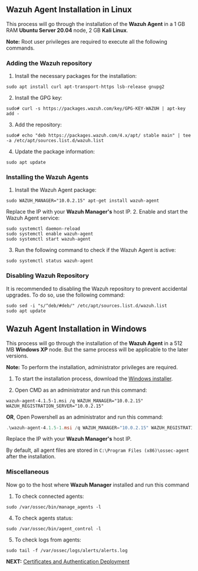 ## Wazuh Agent Installation in Linux
This process will go through the installation of the **Wazuh Agent** in a 1 GB RAM **Ubuntu Server 20.04** node, 2 GB **Kali Linux**.

**Note:** Root user privileges are required to execute all the following commands.

### Adding the Wazuh repository
1. Install the necessary packages for the installation:
```shell
sudo apt install curl apt-transport-https lsb-release gnupg2
```
2. Install the GPG key:
```shell
sudo# curl -s https://packages.wazuh.com/key/GPG-KEY-WAZUH | apt-key add -
```
3. Add the repository:
```shell
sudo# echo "deb https://packages.wazuh.com/4.x/apt/ stable main" | tee -a /etc/apt/sources.list.d/wazuh.list
```
4. Update the package information:
```shell
sudo apt update
```

### Installing the Wazuh Agents
1. Install the Wazuh Agent package:
```shell
sudo WAZUH_MANAGER="10.0.2.15" apt-get install wazuh-agent
```
Replace the IP with your **Wazuh Manager's** host IP.
2. Enable and start the Wazuh Agent service:
```shell
sudo systemctl daemon-reload
sudo systemctl enable wazuh-agent
sudo systemctl start wazuh-agent
```
3. Run the following command to check if the Wazuh Agent is active:
```shell
sudo systemctl status wazuh-agent
```

### Disabling Wazuh Repository
It is recommended to disabling the Wazuh repository to prevent accidental upgrades. To do so, use the following command:
```shell
sudo sed -i "s/^deb/#deb/" /etc/apt/sources.list.d/wazuh.list
sudo apt update
```

## Wazuh Agent Installation in Windows
This process will go through the installation of the **Wazuh Agent** in a 512 MB **Windows XP** node. But the same process will be applicable to the later versions.

**Note:** To perform the installation, administrator privileges are required.

1. To start the installation process, download the [Windows installer](https://packages.wazuh.com/4.x/windows/wazuh-agent-4.1.5-1.msi).

2. Open CMD as an administrator and run this command:
```cli
wazuh-agent-4.1.5-1.msi /q WAZUH_MANAGER="10.0.2.15" WAZUH_REGISTRATION_SERVER="10.0.2.15"
```
**OR**, Open Powershell as an administrator and run this command:
```powershell
.\wazuh-agent-4.1.5-1.msi /q WAZUH_MANAGER="10.0.2.15" WAZUH_REGISTRATION_SERVER="10.0.2.15"
```
Replace the IP with your **Wazuh Manager's** host IP.

By default, all agent files are stored in `C:\Program Files (x86)\ossec-agent` after the installation.


### Miscellaneous
Now go to the host where **Wazuh Manager** installed and run this command
1. To check connected agents:
```shell
sudo /var/ossec/bin/manage_agents -l
```
4. To check agents status:
```shell
sudo /var/ossec/bin/agent_control -l
```
5. To check logs from agents:
```shell
sudo tail -f /var/ossec/logs/alerts/alerts.log
```

**NEXT:** [Certificates and Authentication Deployment](./certificates-creation-and-deployment.md)
